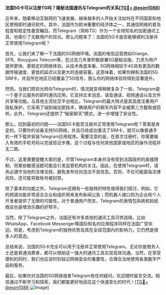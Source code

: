**法国5G卡可以注册TG吗？揭秘法国通讯与Telegram的关系[[TG💪+ @esim1088](https://t.me/s/esim1088)]**

近年来，随着移动互联网的飞速发展，越来越多的人开始关注如何在不同国家和地区使用即时通讯软件。其中，法国作为欧洲重要的经济体之一，其通信网络的普及程度和稳定性备受瞩目。而Telegram（简称TG）作为一个全球知名的加密通讯工具，也吸引了无数用户的目光。那么问题来了：法国的5G卡是否能够顺利注册并正常使用Telegram呢？

首先，让我们来了解一下法国的5G网络环境。法国的电信运营商如Orange、SFR、Bouygues Telecom等，在过去几年里积极部署5G基础设施，力求为用户提供更快、更稳定的网络体验。从技术角度来看，5G网络相较于4G具有更高的数据传输速度、更低的延迟以及更大的连接容量。这意味着，如果你拥有法国的5G SIM卡，并且所在地区已经覆盖了5G信号，那么你的网络体验将得到显著提升。

然而，当我们把目光转向Telegram时，情况就变得稍微复杂了一些。Telegram是一个基于云服务的即时通讯应用，它支持文本消息、语音通话、视频通话以及文件共享等功能。与其他主流社交平台相比，Telegram的最大特点是其高度注重用户隐私保护。它采用了端到端加密技术，确保用户的聊天内容不会被第三方截取或窃听。此外，Telegram还提供了“秘密聊天”模式，进一步增强了安全性。

那么，回到最初的问题——法国5G卡能否注册并正常使用Telegram呢？答案是肯定的。只要你的设备支持5G网络，并且已经成功激活了SIM卡，就可以像普通手机一样下载并安装Telegram应用程序。需要注意的是，在首次注册时，你需要输入有效的手机号码以完成验证步骤。这个过程与任何其他国家或地区的操作流程并无二致。

不过，这里需要提醒大家的是，尽管Telegram本身并没有受到法国政府的直接限制，但某些敏感话题可能会引发监管机构的关注。因此，在使用Telegram时，请务必遵守当地的法律法规，避免发布任何违法不良信息。否则，不仅可能面临法律风险，还可能导致账号被封禁。

除了基本的功能之外，Telegram还拥有一些独特的特性值得我们探讨。例如，它的频道功能非常适合企业和组织用来发布新闻公告；而机器人接口则为企业和个人开发者提供了无限的可能性。对于普通用户而言，Telegram的表情包系统和贴纸商店也是增添乐趣的好帮手。

当然，除了Telegram之外，法国还有许多其他的通讯工具可供选择。比如WhatsApp、Facebook Messenger等国际知名的应用程序同样在法国广受欢迎。但是，考虑到Telegram的独特优势及其在全球范围内的影响力，它仍然是很多人的首选。

总结来说，法国的5G卡完全可以用于注册并正常使用Telegram。无论你是商务人士还是普通消费者，都可以借助这一强大的通讯工具实现高效沟通。当然，在享受便利的同时，我们也应该时刻铭记网络安全的重要性，合理合法地使用各类数字产品和服务。

最后，如果你对法国的5G网络或者Telegram有任何疑问，欢迎随时留言交流。相信通过不断学习和探索，我们都能更好地适应这个快速变化的时代！[[TG💪+ @esim1088](https://t.me/s/esim1088) ![Image](https://i.postimg.cc/4NQfJmqS/Snipaste-2025-05-13-00-14-12.png)]